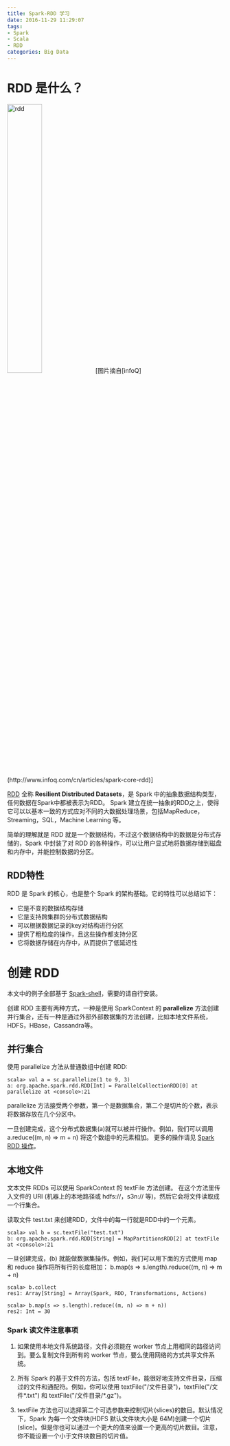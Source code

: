 ```yaml
---
title: Spark-RDD 学习
date: 2016-11-29 11:29:07
tags:
- Spark
- Scala
- RDD
categories: Big Data
---
```


# RDD 是什么？

<img src="http://cdn2.infoqstatic.com/statics_s2_20161122-0331/resource/articles/spark-core-rdd/zh/resources/1spark_architecture.jpg" alt="rdd" width="40%">
[图片摘自[infoQ](http://www.infoq.com/cn/articles/spark-core-rdd)]

[RDD](http://spark.apache.org/docs/latest/programming-guide.html) 全称 **Resilient Distributed Datasets**，是 Spark 中的抽象数据结构类型，任何数据在Spark中都被表示为RDD。 Spark 建立在统一抽象的RDD之上，使得它可以以基本一致的方式应对不同的大数据处理场景，包括MapReduce，Streaming，SQL，Machine Learning 等。

<!-- more -->
简单的理解就是 RDD 就是一个数据结构，不过这个数据结构中的数据是分布式存储的，Spark 中封装了对 RDD 的各种操作，可以让用户显式地将数据存储到磁盘和内存中，并能控制数据的分区。


## RDD特性

RDD 是 Spark 的核心，也是整个 Spark 的架构基础。它的特性可以总结如下：

- 它是不变的数据结构存储
- 它是支持跨集群的分布式数据结构
- 可以根据数据记录的key对结构进行分区
- 提供了粗粒度的操作，且这些操作都支持分区
- 它将数据存储在内存中，从而提供了低延迟性

# 创建 RDD

本文中的例子全部基于 [Spark-shell](http://spark.apache.org/downloads.html)，需要的请自行安装。

创建 RDD 主要有两种方式，一种是使用 SparkContext 的 **parallelize** 方法创建并行集合，还有一种是通过外部外部数据集的方法创建，比如本地文件系统，HDFS，HBase，Cassandra等。

## 并行集合

使用 parallelize 方法从普通数组中创建 RDD:

```shell
scala> val a = sc.parallelize(1 to 9, 3)
a: org.apache.spark.rdd.RDD[Int] = ParallelCollectionRDD[0] at parallelize at <console>:21
```

parallelize 方法接受两个参数，第一个是数据集合，第二个是切片的个数，表示将数据存放在几个分区中。

一旦创建完成，这个分布式数据集(a)就可以被并行操作。例如，我们可以调用 a.reduce((m, n) => m + n) 将这个数组中的元素相加。 更多的操作请见 [Spark RDD 操作](http://www.lz5z.com/rdd-operations)。


## 本地文件

文本文件 RDDs 可以使用 SparkContext 的 textFile 方法创建。 在这个方法里传入文件的 URI (机器上的本地路径或 hdfs://，s3n:// 等)，然后它会将文件读取成一个行集合。

读取文件 test.txt 来创建RDD，文件中的每一行就是RDD中的一个元素。

```shell
scala> val b = sc.textFile("test.txt")
b: org.apache.spark.rdd.RDD[String] = MapPartitionsRDD[2] at textFile at <console>:21
```

一旦创建完成，(b) 就能做数据集操作。例如，我们可以用下面的方式使用 map 和 reduce 操作将所有行的长度相加： b.map(s => s.length).reduce((m, n) => m + n)

```shell
scala> b.collect
res1: Array[String] = Array(Spark, RDD, Transformations, Actions)

scala> b.map(s => s.length).reduce((m, n) => m + n))
res2: Int = 30
```

### Spark 读文件注意事项

1. 如果使用本地文件系统路径，文件必须能在 worker 节点上用相同的路径访问到。要么复制文件到所有的 worker 节点，要么使用网络的方式共享文件系统。

2. 所有 Spark 的基于文件的方法，包括 textFile，能很好地支持文件目录，压缩过的文件和通配符。例如，你可以使用 textFile("/文件目录")，textFile("/文件\*.txt") 和 textFile("/文件目录/\*.gz")。

3. textFile 方法也可以选择第二个可选参数来控制切片(slices)的数目。默认情况下，Spark 为每一个文件块(HDFS 默认文件块大小是 64M)创建一个切片(slice)。但是你也可以通过一个更大的值来设置一个更高的切片数目。注意，你不能设置一个小于文件块数目的切片值。


